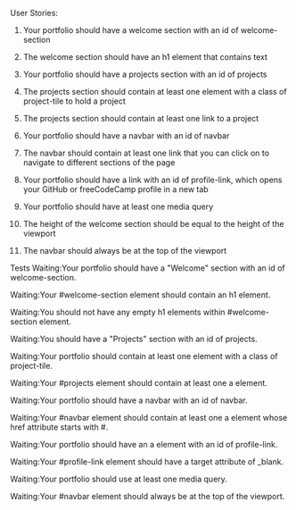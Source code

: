 User Stories:

1. Your portfolio should have a welcome section with an id of welcome-section

2. The welcome section should have an h1 element that contains text

3. Your portfolio should have a projects section with an id of projects

4. The projects section should contain at least one element with a class of project-tile to hold a project

5. The projects section should contain at least one link to a project

6. Your portfolio should have a navbar with an id of navbar

7. The navbar should contain at least one link that you can click on to navigate to different sections of the page

8. Your portfolio should have a link with an id of profile-link, which opens your GitHub or freeCodeCamp profile in a new tab

9. Your portfolio should have at least one media query

10. The height of the welcome section should be equal to the height of the viewport

11. The navbar should always be at the top of the viewport

Tests
Waiting:Your portfolio should have a "Welcome" section with an id of welcome-section.

Waiting:Your #welcome-section element should contain an h1 element.

Waiting:You should not have any empty h1 elements within #welcome-section element.

Waiting:You should have a "Projects" section with an id of projects.

Waiting:Your portfolio should contain at least one element with a class of project-tile.

Waiting:Your #projects element should contain at least one a element.

Waiting:Your portfolio should have a navbar with an id of navbar.

Waiting:Your #navbar element should contain at least one a element whose href attribute starts with #.

Waiting:Your portfolio should have an a element with an id of profile-link.

Waiting:Your #profile-link element should have a target attribute of _blank.

Waiting:Your portfolio should use at least one media query.

Waiting:Your #navbar element should always be at the top of the viewport.